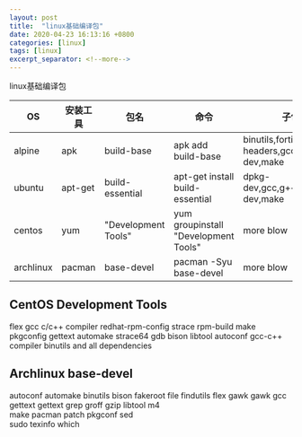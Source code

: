 ```yaml
---
layout: post
title:  "linux基础编译包"
date: 2020-04-23 16:13:16 +0800
categories: [linux]
tags: [linux]
excerpt_separator: <!--more-->
---
```

linux基础编译包
<!--more-->

|OS|安装工具|包名|命令|子包|
|---|---|---|---|---|
|alpine|apk|build-base|apk add build-base|binutils,fortify-headers,gcc,g++,libc-dev,make|
|ubuntu|apt-get|build-essential|apt-get install build-essential|dpkg-dev,gcc,g++,libc6-dev,make|
|centos|yum|"Development Tools"|yum groupinstall "Development Tools"| more blow|
|archlinux|pacman|base-devel|pacman -Syu base-devel|more blow|

## CentOS Development Tools
flex
gcc c/c++ compiler
redhat-rpm-config
strace
rpm-build
make
pkgconfig
gettext
automake
strace64
gdb
bison
libtool
autoconf
gcc-c++ compiler
binutils and all dependencies

## Archlinux base-devel
autoconf
automake
binutils
bison
fakeroot
file
findutils
flex
gawk
gawk
gcc    
gettext
gettext
grep
groff
gzip
libtool
m4    
make
pacman
patch
pkgconf
sed    
sudo
texinfo
which